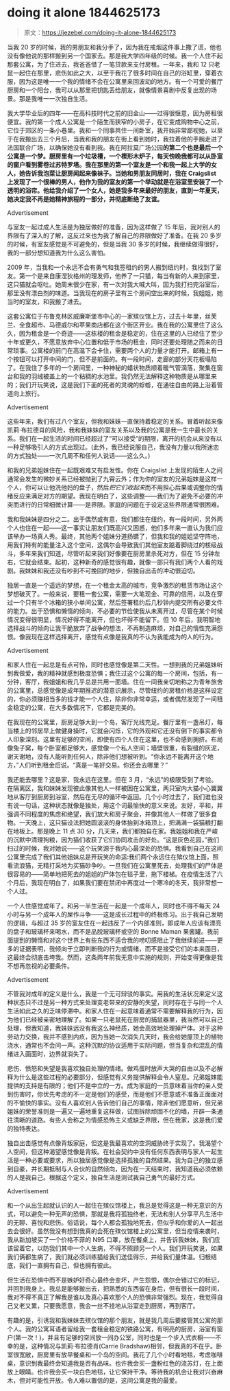 # doing it alone 1844625173

> 原文：<https://jezebel.com/doing-it-alone-1844625173>

当我 20 岁的时候，我的男朋友和我分手了，因为我在戒烟这件事上撒了谎，他也没有像他说的那样搬到另一个国家去。那是我大学四年级的时候。我一个人住不起那套公寓，为了住进去，我爸爸借了一笔贷款来支付房租。一年来，我和 12 只老鼠一起住在那里，悲伤如此之大，以至于我花了很多时间在自己的浴缸里，穿着衣服，因为这是唯一一个我的情绪不会在公寓里来回波动的地方。有一个可爱的餐厅厨房和一个阳台，我可以从那里把钥匙丢给朋友，就像情景喜剧中反复出现的场景。那是我唯一一次独自生活。

我大学毕业后的四年——在高科技时代之前的旧金山——过得很惬意，因为房租很便宜。我的第一个成人公寓是一个陌生而狭窄的小房子，在它变成购物中心之前，它位于郊区的一条小巷里。我和一个同事共住一间卧室，我开始非常鄙视她，以至于在我搬出去三个月后，当我和我的朋友在街上看到她时，我拉着他的手腕走进了法国联合广场，以确保她没有看到我。我在阿拉莫广场公园**的第二个也是最后一个公寓是一个梦。厨房里有一个垃圾槽，一个楔形木炉子，每天傍晚我都可以从卧室的窗户看到雾卷过苏特罗塔。我在那里的第一个室友是一个和我一起上大学的女人，她告诉我泡菜让厨房闻起来像袜子。当她和男朋友同居时，我在 Craigslist 上发现了一个很棒的男人，他作为我的室友的第一个举动就是在浴室里安装了一个透明的浴帘。他给我介绍了一个女人，她是我多年来最好的朋友，直到一年夏天，她决定我不再是她精神旅程的一部分，并彻底断绝了友谊。** 

<label class="bxm4mm-13 juykRM">Advertisement</label>

与室友一起过成人生活是为独居做好的准备，因为这样做了 15 年后，我对别人的界限有了深入的了解，这反过来也为我了解自己的界限做好了准备。在我 20 多岁的时候，有室友感觉是不可避免的，但是当我 30 多岁的时候，我继续做得很好，我的一部分想知道我为什么这么害怕。

2009 年，当我和一个永远不会有勇气和我签租约的男人搬到纽约时，我找到了室友。第一个是来自康涅狄格州的理发师，他养了一只猫，每当有新的人来到家里，这只猫就会呕吐。她周末很少在家，有一次对我大喊大叫，因为我打扫完浴室后，那里没有漂白剂的味道。当我现在的房子里有三个房间空出来的时候，我姐姐，她当时的室友，和我搬了进去。

这套公寓位于布鲁克林区威廉斯堡市中心的一家殡仪馆上方，过去十年里，丝芙兰、全食超市、马德威尔和苹果商店都在这个街区开业。我在我的公寓里住了这么久，因为租金是一个奇迹——这栋楼的租金是稳定的，住在这里的人已经住了至少十年或更久，不愿意放弃中心位置和低于市场的租金，同时还要处理随之而来的日常琐事。公寓楼的前门在高温下会卡住，需要两个人的力量才能打开。邮箱上有一个按钮可以打开中间的门，但不是前面的。有一段时间，走廊的部分天花板塌陷了。在我住了多年的一个房间里，一种神秘的蜡状物质顺着暖气管滴落，聚集在窗台和我的羽绒被盖上的一个粘稠的水池里。我仍然无法解释这种物质是从哪里来的；我们开玩笑说，这是我们下面的死者的灵魂的蜉蝣，在通往自由的路上沿着管道向上旅行。

<label class="bxm4mm-13 juykRM">Advertisement</label>

这些年来，我们有过八个室友，但我和妹妹一直保持着稳定的关系。冒着听起来像凯莉·布拉德肖的风险，我和我妹妹的室友关系以及我的公寓是我一生中最长的关系。我们在一起生活的时间已经超过了“可以接受”的期限，离开的机会从来没有以一种足够吸引人的方式出现过。(此外，我已经说服自己，我没有力量以我所迷恋的方式独处——一次几周不和任何人说话——这么久。)

和我的兄弟姐妹住在一起既艰难又有启发性。你在 Craigslist 上发现的陌生人之间通常会发生的微妙关系已经被抛到了九霄云外；作为你的室友的兄弟姐妹是这样一个人，你可以让他洗他妈的盘子，然后*把它们收起来*而不用担心后果或调整你的情绪反应来满足对方的期望。我现在明白了，这些调整——我们为了避免不必要的冲突而进行的日常细微计算——是界限。家庭的问题在于设定这些界限通常很困难。

我和我妹妹是四分之二。出于偶然或有意，我们都住在纽约，有一段时间，另外两个人也住在一起——这一事实让朋友们既高兴又困惑，他们多年来一直认为我们应该举办一场真人秀。最终，其他两个姐妹分道扬镳了，但我和我的姐姐坚守阵地，用我们特有的能量注入这个空间，这偶尔会导致我们其他室友踮着脚绕过的核级战斗，多年来我们知道，尽管听起来我们好像要在厨房里杀死对方，但在 15 分钟左右，它就会结束。起初，这种新奇的感觉很有趣，就像一部只有我们两个人看的戏剧。我妹妹和我还没有吵到不可挽回的地步，但独自出击的冲动很迫切。

独居一直是一个遥远的梦想，在一个租金太高的城市，竞争激烈的租赁市场让这个梦想破灭了。一般来说，要租一套公寓，需要一大笔现金、可靠的信用，以及在穿过一个只有半个冰箱的狭小单间公寓，然后签署租约后几秒钟内提交所有必要文件的能力。出于恐惧和懒惰的倾向，不必要的节俭使我从未离开过，尽管在某个时候情况变得很明显，情况好得不能离开，但也坏得不能留下。但 10 年后，我明智地选择战斗的倾向让我干脆放弃了战争的想法，不再制造麻烦，对自己的惰性充满怨恨。像我现在这样选择离开，感觉有点像是我真的不认为我能成为的人的行为。

<label class="bxm4mm-13 juykRM">Advertisement</label>

和家人住在一起总是有点可怜，同时也感觉像是第二天性。一想到我的兄弟姐妹听到我做爱，我的精神就感到极度恐惧；我住过这个公寓的每一个房间，包括，有一分钟，客厅，我姐姐和我几乎总是共用一面墙。住在一间我亲切地称之为青年旅舍的公寓里，总感觉像是成年期推迟的潜意识展示，尽管纽约的房租价格是这样设定的，你必须赚相当多的钱才能一个人住，除非你非常幸运，或者偶然发现了一间租金稳定的公寓，在大多数情况下，它都是完美的。

在我现在的公寓里，厨房足够大到一个岛，客厅光线充足。餐厅里有一盏吊灯，每当楼上的邻居早上做健身操时，它就会闪烁，它的外观和它还没有倒下的事实都令人印象深刻。这里有足够的空间，即使有四个人住在这里，也不会感到拥挤。布局像兔子窝，每个卧室都足够大，感觉像一个私人空间；墙壁很重，有裂缝的灰泥，谢天谢地，没有人能听到任何人，除非他们想被听到。“你永远不能离开这个地方，”人们听到租金后说。“真是一笔好交易。你还会去哪里？”

我还能去哪里？这是家，我永远在这里。但在 3 月，“永远”的极限受到了考验。在隔离区，我和妹妹发现彼此像其他人一样被困在公寓里，两只室内大猫小心翼翼地从客厅到厨房到浴室，然后在无尽的循环中返回。几个小时过去了，我们谁也没有说一句话，这种状态就像是独处，用这个词最愉快的意义来说。友好，平和，并强调不同程度的焦虑和绝望，我们放大和房子聚会，并像其他人一样做了很多食物。一天晚上，这只猫设法把她圆滚滚的身体抬到冰箱顶上，把满满一袋猫粮打翻在地板上。那是晚上 11 点 30 分，几天来，我们都独自在家。我姐姐和我在严峻的沉默中清理狗粮，因为猫们收获了它们协同攻击的好处。“这是灰色花园，”我们扫过的时候，我对她说——这个玩笑源于我内心最深处的恐惧。我看到自己在这间公寓里完成了我们其他姐妹总是开玩笑的命运:我们两个永远住在殡仪馆上面，照看流浪猫，无精打采地为买猫砂争吵。一旦我们在公寓里死去，处理我们的尸体是很容易的——简单地把死去的姐姐的尸体包在毯子里，拖下楼梯。在疫情生活了六个月后，我现在明白了，如果我们要在禁闭中再度过一个寒冷的冬天，我非常想一个人过。

一个人住感觉成年了。和另一半生活在一起是一个成年人，同时也不得不每天 24 小时与另一个成年人的屎作斗争——这是成长过程中的终极练习。出于我自己发明的逻辑，与超过 35 岁的室友住在一起违反了一个内部准则，即成年人应该有漂亮的盘子和玻璃杯来喝水，而不是品脱玻璃杯或空的 Bonne Maman 果酱罐。我前面提到的懒惰和对这个世界上有些东西不适合我的唠叨感阻止了我继续前进——更多的证据表明，我倾向于立即判断我的行为或情绪，而不是接受它们的本来面目，这最终会彻底击垮我。然而，这条两年前我无意中实施的规则，开始变得更像是我不想再忽视的必要条件。

<label class="bxm4mm-13 juykRM">Advertisement</label>

不管我对成年的定义是什么，我是一个无可辩驳的事实。用我的生活状况来定义这种状态只不过是另一种方式来处理变老带来的安静的失望，同时存在于与同一个人生活如此之久的乏味停滞中。和家人住在一起意味着通常不需要解释我的行为，因为他们已经被亲密地理解了。如果一只老鼠死在厨房的捕鼠器里，我当然可以自己处理，但我知道，我妹妹远没有我这么神经质，她会高效地处理掉尸体。对于这种劳动力交换，我并不感到内疚，因为当她一次消失几天时，我会给她屋顶上的植物浇水，通常也不会问一声。这种沉默的协议适用于实际问题，但当复杂和混乱的情绪进入画面时，边界就消失了。

悲伤、愤怒和失望是我喜欢独自处理的情绪。做鸡蛋时放声大哭的自由以及不必解释为什么是这些过程的必要部分，但感觉有义务提供解释会令人窒息。兄弟姐妹能提供的支持是有限的；他们不是中立的一方。成为家庭的一员意味着当你的亲人受到伤害时，你优先考虑的不一定是他们的感受，而是他们不愿意或不准备正面面对的不愉快的事实。没有人喜欢别人告诉他们自己的事情，除非他们愿意听，但兄弟姐妹的荣誉准则是一遍又一遍地重复这样做，试图拆除顽固不化的墙，开辟一条通往清晰的道路。有些人会称之为情感恐怖主义或缺乏界限，但在我家，这是我们爱的独特表达。

独自出击感觉有点像背叛家庭，但这是我最喜欢的空洞威胁终于实现了。我渴望个人空间，但这种渴望感觉像是背叛。在社会契约中没有任何东西表明与家人一起生活是一种必要或要求，所以独居感觉像是选择孤独的自然结果。我为自己的独立感到自豪，并长期抵制与人合伙的自然倾向，因为在一天结束时，我知道我必须依赖的人是我自己。根据这个定义，独自生活是测试我自己勇气的最好方式。

<label class="bxm4mm-13 juykRM">Advertisement</label>

和一个从出生起就认识的人一起住在殡仪馆楼上，我总是觉得这是一种无意识的方式，可以避免一种无声的恐惧，那就是我将孤独终老，无法和别人分享平凡生活中的无聊、喜悦和悲伤。俗话说，每个人都会孤独地死去，但似乎和你爱的人一起出去会很好。虽然我没有想到我真的会死在殡仪馆楼上的公寓里，但当疫情来袭时，我从新加坡买了一个价格不菲的 N95 口罩，放在餐桌上，并告诉我妹妹，我们应该留着它，以防我们其中一个人生病，不得不照顾另一个人。我们开玩笑说，如果我们俩都生病了，我们就必须训练猫给我们送佳得乐，并给我们量体温。归根结底，我们一直拥有自己，但也拥有彼此。

但生活在恐惧中而不是嫉妒好奇心最终会变坏，产生怨恨，偶尔会错过它的标记，并回到我身上。我总是能够搬出去，把熟悉的东西留在身后，但有很长一段时间，我对不得不真正了解我是谁以及真心喜欢那个人的恐惧非常强烈。现在，我觉得自己又老又累，只要我愿意，我会一丝不挂地从浴室走到厨房，再到客厅。

有趣的是，引诱我和我妹妹去殡仪馆的那个朋友，就是我几周后要接管其公寓的那个人。我的公寓耳语者留给我一套租金稳定的铁路公寓，有明亮的厨房，浴室有窗户(第一次！)，并且有足够的空间放一间办公室，同时也是一个步入式衣橱——不幸的是，这种情况与凯莉·布拉德肖(Carrie Bradshaw)相邻，但我真的不在乎。卧室很宽敞，厨房里有放早餐桌和一个岛的空间。我花了几个小时看地毯，考虑咖啡桌，意识到我最终会知道我是否有品味。也许我会买一盏粉红色的流苏灯，在上面放上眼睛。也许我会买一块白色地毯，让它保持干净。等待我的机会让我对兴奋麻木，但对可能性开放。令人难以置信的是，这间公寓是我的最爱。